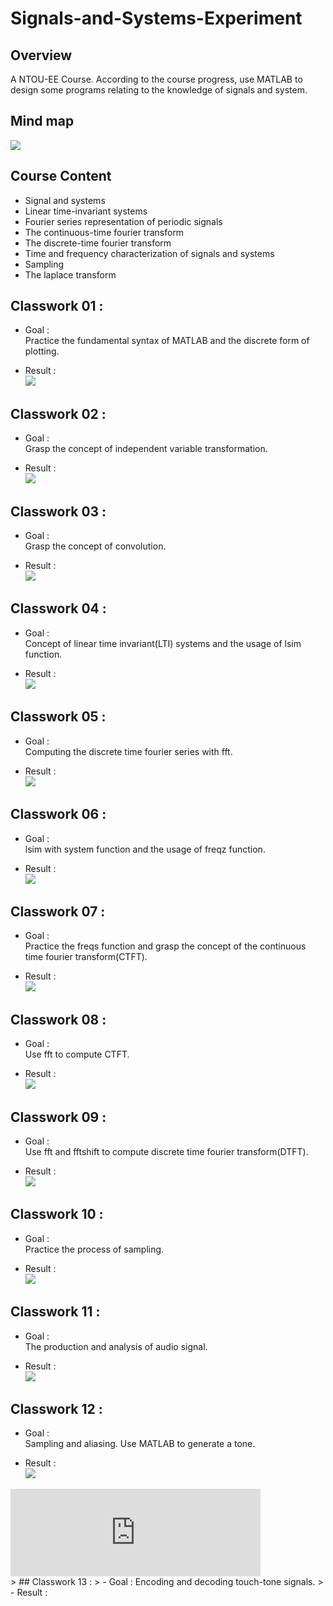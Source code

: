 # Signals-and-Systems-Experiment
## Overview
A NTOU-EE Course. According to the course progress, use MATLAB to design some programs relating to the knowledge of signals and system.
>

## Mind map
![](https://github.com/tailer954/Signals-and-Systems-Experiment/blob/master/%E8%A8%8A%E8%99%9F%E8%88%87%E7%B3%BB%E7%B5%B1.png)
>

## Course Content
* Signal and systems
* Linear time-invariant systems
* Fourier series representation of periodic signals
* The continuous-time fourier transform
* The discrete-time fourier transform
* Time and frequency characterization of signals and systems
* Sampling
* The laplace transform

## Classwork 01 : 
>
- Goal :    
Practice the fundamental syntax of MATLAB and the discrete form of plotting.
>
- Result :     
![](https://github.com/tailer954/Signals-and-Systems-Experiment/blob/master/figure/Work01.PNG)
>
## Classwork 02 : 
>
- Goal :    
Grasp the concept of independent variable transformation.
>
- Result :     
![](https://github.com/tailer954/Signals-and-Systems-Experiment/blob/master/figure/Work02.PNG)
>
## Classwork 03 : 
>
- Goal :    
Grasp the concept of convolution.
>
- Result :    
![](https://github.com/tailer954/Signals-and-Systems-Experiment/blob/master/figure/Work03.PNG)
>
## Classwork 04 : 
>
- Goal :    
Concept of linear time invariant(LTI) systems and the usage of lsim function.
>
- Result :    
![](https://github.com/tailer954/Signals-and-Systems-Experiment/blob/master/figure/Work04.PNG)
>
## Classwork 05 : 
>
- Goal :    
Computing the discrete time fourier series with fft.
>
- Result :    
![](https://github.com/tailer954/Signals-and-Systems-Experiment/blob/master/figure/Work05.PNG)
>
## Classwork 06 : 
>
- Goal :    
lsim with system function and the usage of freqz function.
>
- Result :    
![](https://github.com/tailer954/Signals-and-Systems-Experiment/blob/master/figure/Work06.PNG)
>
## Classwork 07 : 
>
- Goal :    
Practice the freqs function and grasp the concept of the continuous time fourier transform(CTFT). 
>
- Result :    
![](https://github.com/tailer954/Signals-and-Systems-Experiment/blob/master/figure/Work07.PNG)
>
## Classwork 08 : 
>
- Goal :    
Use fft to compute CTFT. 
>
- Result :    
![](https://github.com/tailer954/Signals-and-Systems-Experiment/blob/master/figure/Work08.PNG)
>
## Classwork 09 : 
>
- Goal :    
Use fft and fftshift to compute discrete time fourier transform(DTFT). 
>
- Result :    
![](https://github.com/tailer954/Signals-and-Systems-Experiment/blob/master/figure/Work09.PNG)
>
## Classwork 10 : 
>
- Goal :    
Practice the process of sampling.
>
- Result :    
![](https://github.com/tailer954/Signals-and-Systems-Experiment/blob/master/figure/Work10.PNG)
>
## Classwork 11 : 
>
- Goal :    
The production and analysis of audio signal.
>
- Result :    
![](https://github.com/tailer954/Signals-and-Systems-Experiment/blob/master/figure/Work11.PNG)
>
## Classwork 12 : 
>
- Goal :    
Sampling and aliasing. Use MATLAB to generate a tone.
>
- Result :    
![](https://github.com/tailer954/Signals-and-Systems-Experiment/blob/master/figure/Work12.PNG)   
<div align=life> 
<iframe frameborder="no" marginwidth="0" marginheight="0" width=400 height=140 src="https://mu6.me/164572"></iframe>
</div>
>
## Classwork 13 : 
>
- Goal :   
Encoding and decoding touch-tone signals.
>
- Result :    

>
